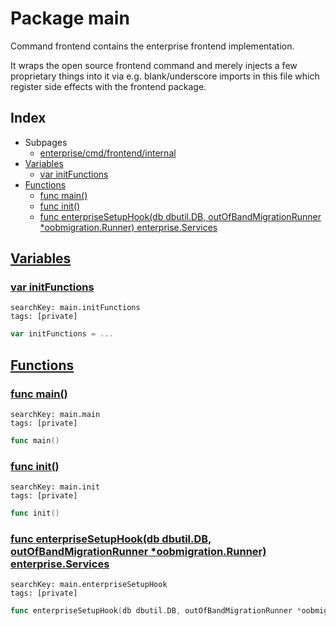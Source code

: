 # Package main

Command frontend contains the enterprise frontend implementation. 

It wraps the open source frontend command and merely injects a few proprietary things into it via e.g. blank/underscore imports in this file which register side effects with the frontend package. 

## Index

* Subpages
  * [enterprise/cmd/frontend/internal](frontend/internal.md)
* [Variables](#var)
    * [var initFunctions](#initFunctions)
* [Functions](#func)
    * [func main()](#main)
    * [func init()](#init.main.go)
    * [func enterpriseSetupHook(db dbutil.DB, outOfBandMigrationRunner *oobmigration.Runner) enterprise.Services](#enterpriseSetupHook)


## <a id="var" href="#var">Variables</a>

### <a id="initFunctions" href="#initFunctions">var initFunctions</a>

```
searchKey: main.initFunctions
tags: [private]
```

```Go
var initFunctions = ...
```

## <a id="func" href="#func">Functions</a>

### <a id="main" href="#main">func main()</a>

```
searchKey: main.main
tags: [private]
```

```Go
func main()
```

### <a id="init.main.go" href="#init.main.go">func init()</a>

```
searchKey: main.init
tags: [private]
```

```Go
func init()
```

### <a id="enterpriseSetupHook" href="#enterpriseSetupHook">func enterpriseSetupHook(db dbutil.DB, outOfBandMigrationRunner *oobmigration.Runner) enterprise.Services</a>

```
searchKey: main.enterpriseSetupHook
tags: [private]
```

```Go
func enterpriseSetupHook(db dbutil.DB, outOfBandMigrationRunner *oobmigration.Runner) enterprise.Services
```

